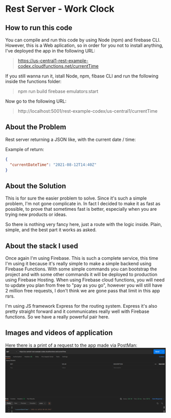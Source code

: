 # Rest Server - Work Clock

## How to run this code

You can compile and run this code by using Node (npm) and firebase CLI. However, this is a Web aplication, so in order for you not to install anything, I've deployed the app in the following URL:

> https://us-central1-rest-example-codex.cloudfunctions.net/currentTime

If you still wanna run it, istall Node, npm, fibase CLI and run the following inside the functions folder:

> npm run build
> firebase emulators:start

Now go to the following URL:

> http://localhost:5001/rest-example-codex/us-central1/currentTime

## About the Problem

Rest server returning a JSON like, with the current date / time:

Example of return:

```json
{
  "currentDateTime": "2021-08-12T14:40Z"
}
```

## About the Solution

This is for sure the easier problem to solve. Since it's such a simple problem, I'm not gone complicate in. In fact I decided to make it as fast as possible, to prove that sometimes fast is better, especially when you are trying new products or ideas.

So there is nothing very fancy here, just a route with the logic inside. Plain, simple, and the best part it works as asked.

## About the stack I used

Once again I'm using Firebase. This is such a complete service, this time I'm using it because it's really simple to make a simple backend using Firebase Functions. With some simple commands you can bootstrap the project and with some other commands it will be deployed to production using Firebase Hosting. When using Firebase cloud functions, you will need to update you plan from free to "pay as you go", however you will still have 2 million free requests, I don't think we are gone pass that limit in this app rsrs.

I'm using JS framework Express for the routing system. Express it's also pretty straight forward and it communicates really well with Firebase functions. So we have a really powerful pair here.

## Images and videos of application

Here there is a print of a request to the app made via PostMan:
![Image01](./assets/img01.png)
